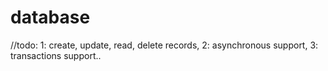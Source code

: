 # database
//todo:
1: create, update, read, delete records,
2: asynchronous support,
3: transactions support..
